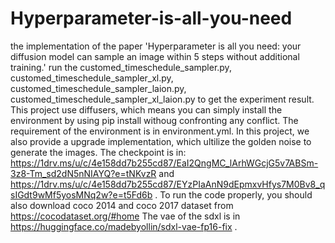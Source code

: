 # Hyperparameter-is-all-you-need
the implementation of the paper 'Hyperparameter is all you need: your diffusion model can sample an image within 5 steps without additional training.'
run the customed_timeschedule_sampler.py, customed_timeschedule_sampler_xl.py, customed_timeschedule_sampler_laion.py, customed_timeschedule_sampler_xl_laion.py to get the experiment result.  This project use diffusers, which means you can simply install the environment by using pip install withoug confronting any conflict.  The requirement of the environment is in environment.yml.  In this project, we also provide a upgrade implementation, which ultilize the golden noise to generate the images.  The checkpoint is in: https://1drv.ms/u/c/4e158dd7b255cd87/EaI2QngMC_lArhWGcjG5v7ABSm-3z8-Tm_sd2dN5nNIAYQ?e=tNKvzR and https://1drv.ms/u/c/4e158dd7b255cd87/EYzPIaAnN9dEpmxvHfys7M0Bv8_qsIGdt9wMf5yosMNq2w?e=t5Fd6b .  To run the code properly, you should also download coco 2014 and coco 2017 dataset from https://cocodataset.org/#home 
The vae of the sdxl is in https://huggingface.co/madebyollin/sdxl-vae-fp16-fix .